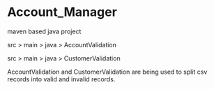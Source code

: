 # Account_Manager
maven based java project

src > main > java > AccountValidation

src > main > java > CustomerValidation

AccountValidation and CustomerValidation are being used to split csv records into valid and invalid records.

